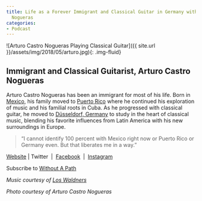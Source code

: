 ```yaml
---
title: Life as a Forever Immigrant and Classical Guitar in Germany with Arturo Castro
  Nogueras
categories:
- Podcast
---
```


![Arturo Castro Nogueras Playing Classical Guitar]({{ site.url }}/assets/img/2018/05/arturo.jpg){: .img-fluid}

## Immigrant and Classical Guitarist, Arturo Castro Nogueras

Arturo Castro Nogueras has been an immigrant for most of his life. Born in [Mexico](https://withoutapath.com/traveling-baja-peninsula-uncruise/), his family moved to [Puerto Rico](https://withoutapath.com/trip-to-puerto-rico-playa-colora/) where he continued his exploration of music and his familial roots in Cuba. As he progressed with classical guitar, he moved to [Düsseldorf, Germany](https://withoutapath.com/travel-guides/germany/) to study in the heart of classical music, blending his favorite influences from Latin America with his new surroundings in Europe.

<blockquote>“I cannot identify 100 percent with Mexico right now or Puerto Rico or Germany even. But that liberates me in a way.”</blockquote>

[Website](http://www.arturoguitar.com/) | Twitter  |  [Facebook](https://www.facebook.com/pg/arturocastroguitarra/)  |  [Instagram](https://www.instagram.com/arturo.castro.nogueras/)

Subscribe to [Without A Path](https://itunes.apple.com/us/podcast/without-a-path/id1037475413?l=es&mt=2)

_Music courtesy of [Los Waldners](https://www.facebook.com/los.waldners)_

_Photo courtesy of Arturo Castro Nogueras_

